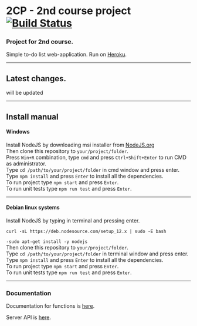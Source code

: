 # 2CP - 2nd course project [![Build Status](https://travis-ci.com/PavelKiller/2CP.svg?branch=release)](https://travis-ci.com/PavelKiller/2CP) 
### Project for 2nd course.  
Simple to-do list web-application. Run on [Heroku](https://secondcourse-project.herokuapp.com/).  

***

Latest changes.
---
will be updated

***

Install manual
---
#### Windows

Install NodeJS by downloading msi installer from [NodeJS.org](https://nodejs.org/en/)  
Then clone this repository to `your/project/folder`.  
Press `Win+R` combination, type `cmd` and press `Ctrl+Shift+Enter` to run CMD as administrator.  
Type `cd /path/to/your/project/folder` in cmd window and press enter.  
Type `npm install` and press `Enter` to install all the dependencies.  
To run project type `npm start` and press `Enter`.  
To run unit tests type `npm run test` and press `Enter`.  
 
---

#### Debian linux systems

Install NodeJS by typing in terminal and pressing enter.  

`curl -sL https://deb.nodesource.com/setup_12.x | sudo -E bash` 

`-sudo apt-get install -y nodejs`  
Then clone this repository to `your/project/folder`.  
Type `cd /path/to/your/project/folder` in terminal window and press enter.  
Type `npm install` and press `Enter` to install all the dependencies.  
To run project type `npm start` and press `Enter`.  
To run unit tests type `npm run test` and press `Enter`.  
  
---

  
### Documentation    

Documentation for functions is [here](https://secondcourse-project.herokuapp.com/jsdoc/index.html).  

Server API is [here](https://secondcourse-project.herokuapp.com/API/index.html).  

